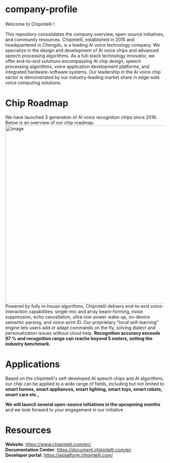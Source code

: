 # company-profile

Welcome to Chipintelli！ 

This repository consolidates the company overview, open-source initiatives, and community resources.
Chipintelli, established in 2015 and headquartered in Chengdu, is a leading AI voice technology company. We specialize in the design and development of AI voice chips and advanced speech processing algorithms. As a full-stack technology innovator, we offer end-to-end solutions encompassing AI chip design, speech processing algorithms, voice application development platforms, and integrated hardware-software systems. Our leadership in the AI voice chip sector is demonstrated by our industry-leading market share in edge-side voice computing solutions.

# Chip Roadmap
We have launched 3 generation of AI voice recognition chips since 2016. Below is an overview of our chip roadmap. 
<img width="1000" height="562" alt="image" src="https://github.com/user-attachments/assets/bb1356f9-7342-4f86-a825-bbc08ea283d8" />
Powered by fully in-house algorithms, Chipintelli delivers end-to-end voice-interaction capabilities: single-mic and array beam-forming, noise suppression, echo cancellation, ultra-low-power wake-up, on-device semantic parsing, and voice-print ID. Our proprietary “local self-learning” engine lets users add or adapt commands on the fly, solving dialect and personalization issues without cloud help.
**Recognition accuracy exceeds 97 % and recognition range can reache beyond 5 meters, setting the industry benchmark.**

# Applications 
Based on the chipintelli's self-developed AI speech chips and AI algorithms, our chip can be applied to a wide range of fields, including but not limited to **smart homes, smart appliances, smart lighting, smart toys, smart robots, smart cars etc.,**

**We will launch several open-source initiatives in the upcopming months** and we look forward to your engagement in our initiative

# Resources
**Website**: https://www.chipintelli.com/en/ <br>
**Documentation Center**: https://document.chipintelli.com/en  <br>
**Developer portal**: https://aiplatform.chipintelli.com/  <br>
